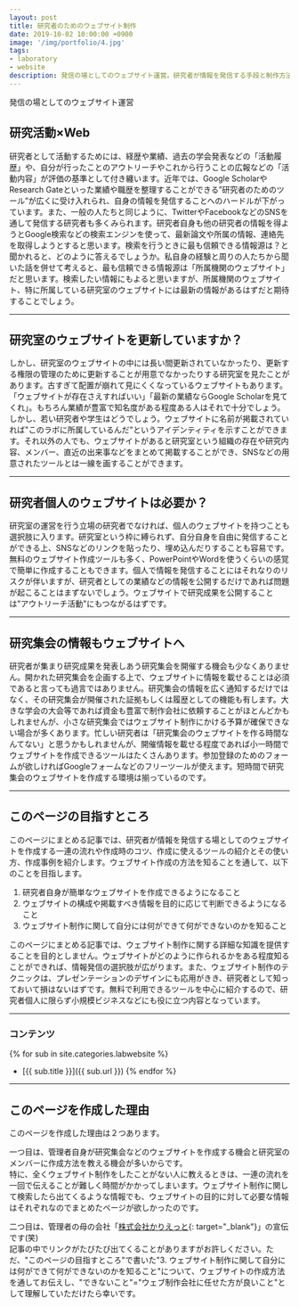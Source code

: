 ```yaml
---
layout: post
title: 研究者のためのウェブサイト制作
date: 2019-10-02 10:00:00 +0900
image: '/img/portfolio/4.jpg'
tags:
- laboratory
- website
description: 発信の場としてのウェブサイト運営。研究者が情報を発信する手段と制作方法。
---
```


発信の場としてのウェブサイト運営

## 研究活動×Web

研究者として活動するためには、経歴や業績、過去の学会発表などの「活動履歴」や、自分が行ったことのアウトリーチやこれから行うことの広報などの「活動内容」が評価の基準として付き纏います。近年では、Google ScholarやResearch Gateといった業績や職歴を整理することができる”研究者のためのツール”が広くに受け入れられ、自身の情報を発信することへのハードルが下がっています。また、一般の人たちと同じように、TwitterやFacebookなどのSNSを通して発信する研究者も多くみられます。研究者自身も他の研究者の情報を得ようとGoogle検索などの検索エンジンを使って、最新論文や所属の情報、連絡先を取得しようとすると思います。検索を行うときに最も信頼できる情報源は？と聞かれると、どのように答えるでしょうか。私自身の経験と周りの人たちから聞いた話を併せて考えると、最も信頼できる情報源は「所属機関のウェブサイト」だと思います。検索したい情報にもよると思いますが、所属機関のウェブサイト、特に所属している研究室のウェブサイトには最新の情報があるはずだと期待することでしょう。

---

## 研究室のウェブサイトを更新していますか？

しかし、研究室のウェブサイトの中には長い間更新されていなかったり、更新する権限の管理のために更新することが用意でなかったりする研究室を見たことがあります。古すぎて配置が崩れて見にくくなっているウェブサイトもあります。「ウェブサイトが存在さえすればいい」「最新の業績ならGoogle Scholarを見てくれ」。もちろん業績が豊富で知名度がある程度ある人はそれで十分でしょう。しかし、若い研究者や学生はどうでしょう。ウェブサイトに名前が掲載されていれば"このラボに所属しているんだ"というアイデンティティを示すことができます。それ以外の人でも、ウェブサイトがあると研究室という組織の存在や研究内容、メンバー、直近の出来事などをまとめて掲載することができ、SNSなどの用意されたツールとは一線を画することができます。

---

## 研究者個人のウェブサイトは必要か？

研究室の運営を行う立場の研究者でなければ、個人のウェブサイトを持つことも選択肢に入ります。研究室という枠に縛られず、自分自身を自由に発信することができる上、SNSなどのリンクを貼ったり、埋め込んだりすることも容易です。無料のウェブサイト作成ツールも多く、PowerPointやWordを使うくらいの感覚で簡単に作成することもできます。個人で情報を発信することにはそれなりのリスクが伴いますが、研究者としての業績などの情報を公開するだけであれば問題が起こることはまずないでしょう。ウェブサイトで研究成果を公開することは"アウトリーチ活動"にもつながるはずです。

---

## 研究集会の情報もウェブサイトへ

研究者が集まり研究成果を発表しあう研究集会を開催する機会も少なくありません。開かれた研究集会を企画する上で、ウェブサイトに情報を載せることは必須であると言っても過言ではありません。研究集会の情報を広く通知するだけではなく、その研究集会が開催された証拠もしくは履歴としての機能も有します。大きな学会の大会等であれば資金も豊富で制作会社に依頼することがほとんどかもしれませんが、小さな研究集会ではウェブサイト制作にかける予算が確保できない場合が多くあります。忙しい研究者は「研究集会のウェブサイトを作る時間なんてない」と思うかもしれませんが、開催情報を載せる程度であれば小一時間でウェブサイトを作成できるツールはたくさんあります。参加登録のためのフォームが欲しければGoogleフォームなどのフリーツールが使えます。短時間で研究集会のウェブサイトを作成する環境は揃っているのです。

---

## このページの目指すところ

このページにまとめる記事では、研究者が情報を発信する場としてのウェブサイトを作成する一連の流れや作成時のコツ、作成に使えるツールの紹介とその使い方、作成事例を紹介します。ウェブサイト作成の方法を知ることを通して、以下のことを目指します。

1. 研究者自身が簡単なウェブサイトを作成できるようになること
2. ウェブサイトの構成や掲載すべき情報を目的に応じて判断できるようになること
3. ウェブサイト制作に関して自分には何ができて何ができないのかを知ること

このページにまとめる記事では、ウェブサイト制作に関する詳細な知識を提供することを目的としません。ウェブサイトがどのように作られるかをある程度知ることができれば、情報発信の選択肢が広がります。また、ウェブサイト制作のテクニックは、プレゼンテーションのデザインにも応用がきき、研究者として知っておいて損はないはずです。無料で利用できるツールを中心に紹介するので、研究者個人に限らず小規模ビジネスなどにも役に立つ内容となっています。

---

### コンテンツ

{% for sub in site.categories.labwebsite %}
- [{{ sub.title }}]({{ sub.url }})
{% endfor %}

---

## このページを作成した理由

このページを作成した理由は２つあります。

一つ目は、管理者自身が研究集会などのウェブサイトを作成する機会と研究室のメンバーに作成方法を教える機会が多いからです。  
特に、全くウェブサイト制作をしたことがない人に教えるときは、一連の流れを一回で伝えることが難しく時間がかかってしまいます。ウェブサイト制作に関して検索したら出てくるような情報でも、ウェブサイトの目的に対して必要な情報はそれぞれなのでまとめたページが欲しかったのです。

二つ目は、管理者の母の会社「[株式会社かりえっと](https://calieto.com/){: target="_blank"}」の宣伝です(笑)  
記事の中でリンクがたびたび出てくることがありますがお許しください。ただ、"このページの目指すところ"で書いた"3. ウェブサイト制作に関して自分には何ができて何ができないのかを知ること"について、ウェブサイトの作成方法を通してお伝えし、"できないこと"="ウェブ制作会社に任せた方が良いこと"として理解していただけたら幸いです。
